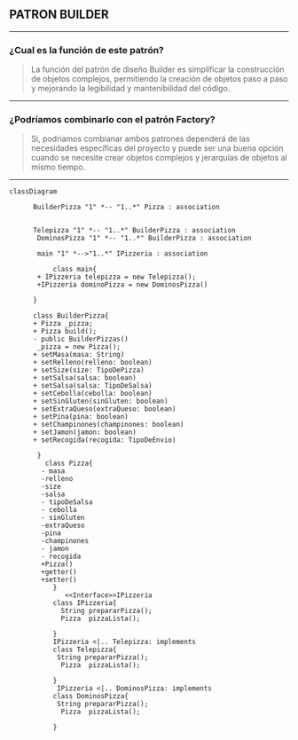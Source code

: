 ##   PATRON BUILDER

___

### ¿Cual es la función de este patrón?
  
>La función del patrón de diseño Builder es simplificar la construcción de objetos complejos,
 permitiendo la creación de objetos paso a paso y mejorando la legibilidad y mantenibilidad del código.
---
### ¿Podríamos combinarlo con el patrón Factory?
>Si, podriamos combianar ambos patrones dependerá de las necesidades específicas del proyecto y puede ser una buena opción
cuando se necesite crear objetos complejos y jerarquías de objetos al mismo tiempo.
---
````mermaid
classDiagram
    
      BuilderPizza "1" *-- "1..*" Pizza : association
          
          
      Telepizza "1" *-- "1..*" BuilderPizza : association
       DominosPizza "1" *-- "1..*" BuilderPizza : association
     
       main "1" *-->"1..*" IPizzeria : association
      
           class main{
       + IPizzeria telepizza = new Telepizza();
       +IPizzeria dominoPizza = new DominosPizza()
     
      }
      
      class BuilderPizza{
      + Pizza _pizza;
      + Pizza build();
      - public BuilderPizzas() 
       _pizza = new Pizza();
      + setMasa(masa: String)            
      + setRelleno(relleno: boolean)     
      + setSize(size: TipoDePizza)       
      + setSalsa(salsa: boolean)         
      + setSalsa(salsa: TipoDeSalsa)  
      + setCebolla(cebolla: boolean)     
      + setSinGluten(sinGluten: boolean) 
      + setExtraQueso(extraQueso: boolean)
      + setPina(pina: boolean)           
      + setChampinones(champinones: boolean)
      + setJamon(jamon: boolean)
      + setRecogida(recogida: TipoDeEnvio)
      
       }
         class Pizza{
        - masa
        -relleno
        -size
        -salsa 
        - tipoDeSalsa 
        - cebolla
        - sinGluten 
        -extraQueso 
        -pina
        -champinones  
        - jamon       
        - recogida       
        +Pizza()
        +getter()
        +setter()
           } 
              <<Interface>>IPizzeria
           class IPizzeria{
             String prepararPizza();
             Pizza  pizzaLista();
           
           }
           IPizzeria <|.. Telepizza: implements
           class Telepizza{
            String prepararPizza();
             Pizza  pizzaLista();
           
           }
            IPizzeria <|.. DominosPizza: implements
           class DominosPizza{
            String prepararPizza();
             Pizza  pizzaLista();
           
           }
           
    
````

